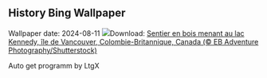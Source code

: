 ## History Bing Wallpaper
Wallpaper date: 2024-08-11
![](https://www.bing.com/th?id=OHR.TofinoVancouver_FR-FR7602637860_UHD.jpg&w=1000)Download: [Sentier en bois menant au lac Kennedy, île de Vancouver, Colombie-Britannique, Canada (© EB Adventure Photography/Shutterstock)](https://www.bing.com/th?id=OHR.TofinoVancouver_FR-FR7602637860_UHD.jpg)

Auto get programm by LtgX
